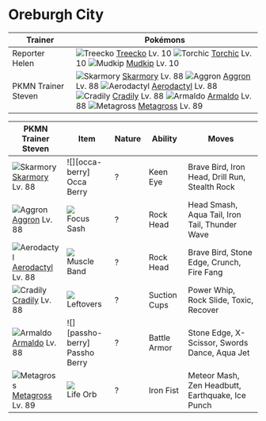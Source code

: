 # Oreburgh City

Trainer                    | Pokémons
---                        | ---
Reporter Helen             | ![][252]  [Treecko] Lv. 10  ![][255]  [Torchic] Lv. 10  ![][258]  [Mudkip] Lv. 10
PKMN Trainer Steven        | ![][227]  [Skarmory] Lv. 88  ![][306]  [Aggron] Lv. 88  ![][142]  [Aerodactyl] Lv. 88 <br> ![][346]  [Cradily] Lv. 88  ![][348]  [Armaldo] Lv. 88  ![][376]  [Metagross] Lv. 89


PKMN Trainer Steven  | Item          | Nature | Ability      | Moves
---                  | ---           | ---    | ---          | ---
![][227]<br> [Skarmory] Lv. 88        | ![][occa-berry]<br> Occa Berry          | ?        | Keen Eye            | Brave Bird, Iron Head, Drill Run, Stealth Rock
![][306]<br> [Aggron] Lv. 88          | ![][focus-sash]<br> Focus Sash          | ?        | Rock Head           | Head Smash, Aqua Tail, Iron Tail, Thunder Wave
![][142]<br> [Aerodactyl] Lv. 88      | ![][muscle-band]<br> Muscle Band        | ?        | Rock Head           | Brave Bird, Stone Edge, Crunch, Fire Fang
![][346]<br> [Cradily] Lv. 88         | ![][leftovers]<br> Leftovers            | ?        | Suction Cups        | Power Whip, Rock Slide, Toxic, Recover
![][348]<br> [Armaldo] Lv. 88         | ![][passho-berry]<br> Passho Berry      | ?        | Battle Armor        | Stone Edge, X-Scissor, Swords Dance, Aqua Jet
![][376]<br> [Metagross] Lv. 89       | ![][life-orb]<br> Life Orb              | ?        | Iron Fist           | Meteor Mash, Zen Headbutt, Earthquake, Ice Punch


[142]: https://raw.githubusercontent.com/PokeAPI/sprites/master/sprites/pokemon/142.png "Aerodactyl"
[227]: https://raw.githubusercontent.com/PokeAPI/sprites/master/sprites/pokemon/227.png "Skarmory"
[252]: https://raw.githubusercontent.com/PokeAPI/sprites/master/sprites/pokemon/252.png "Treecko"
[255]: https://raw.githubusercontent.com/PokeAPI/sprites/master/sprites/pokemon/255.png "Torchic"
[258]: https://raw.githubusercontent.com/PokeAPI/sprites/master/sprites/pokemon/258.png "Mudkip"
[306]: https://raw.githubusercontent.com/PokeAPI/sprites/master/sprites/pokemon/306.png "Aggron"
[346]: https://raw.githubusercontent.com/PokeAPI/sprites/master/sprites/pokemon/346.png "Cradily"
[348]: https://raw.githubusercontent.com/PokeAPI/sprites/master/sprites/pokemon/348.png "Armaldo"
[376]: https://raw.githubusercontent.com/PokeAPI/sprites/master/sprites/pokemon/376.png "Metagross"
[Aerodactyl]: /pokemon_changes/142.md
[Skarmory]: /pokemon_changes/227.md
[Treecko]: /pokemon_changes/252.md
[Torchic]: /pokemon_changes/255.md
[Mudkip]: /pokemon_changes/258.md
[Aggron]: /pokemon_changes/306.md
[Cradily]: /pokemon_changes/346.md
[Armaldo]: /pokemon_changes/348.md
[Metagross]: /pokemon_changes/376.md
[focus-sash]: https://raw.githubusercontent.com/PokeAPI/sprites/master/sprites/items/focus-sash.png
[leftovers]: https://raw.githubusercontent.com/PokeAPI/sprites/master/sprites/items/leftovers.png
[life-orb]: https://raw.githubusercontent.com/PokeAPI/sprites/master/sprites/items/life-orb.png
[muscle-band]: https://raw.githubusercontent.com/PokeAPI/sprites/master/sprites/items/muscle-band.png
